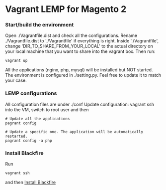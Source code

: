 # Vagrant LEMP for Magento 2

### Start/build the environment
Open ./Vagrantfile.dist and check all the configurations.
Rename ./Vagrantfile.dist to './Vagrantfile' if everything is right.
Inside './Vagrantfile', change 'DIR_TO_SHARE_FROM_YOUR_LOCAL' to the actual directory on your local machine that you want to share into the vagrant box.
Then run:
    
    vagrant up
    
All the applications (nginx, php, mysql) will be installed but NOT started.
The environment is configured in ./setting.py. Feel free to update it to match your case.        
    
### LEMP configurations    
All configuration files are under ./conf
Update configuration: vagrant ssh into the VM, switch to root user and then
    
    # Update all the applications
    pagrant config
    
    # Update a specific one. The application will be automatically restarted.
    pagrant config -a php
    
### Install Blackfire
Run

    vagrant ssh
    
and then [Install Blackfire](https://blackfire.io/docs/up-and-running/installation)    